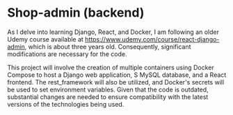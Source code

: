 # Shop-admin (backend)

As I delve into learning Django, React, and Docker,
I am following an older Udemy course available at https://www.udemy.com/course/react-django-admin,
which is about three years old. Consequently, significant modifications are necessary for the code.

This project will involve the creation of multiple containers using Docker Compose to host a Django web application, S MySQL database, and a React frontend. The rest_framework will also be utilized, and Docker's secrets will be used to set environment variables. Given that the code is outdated, substantial changes are needed to ensure compatibility with the latest versions of the technologies being used.
